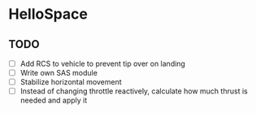 # HelloSpace
## TODO

 - [ ] Add RCS to vehicle to prevent tip over on landing
 - [ ] Write own SAS module
 - [ ] Stabilize horizontal movement
 - [ ] Instead of changing throttle reactively, calculate how much thrust is needed and apply it
